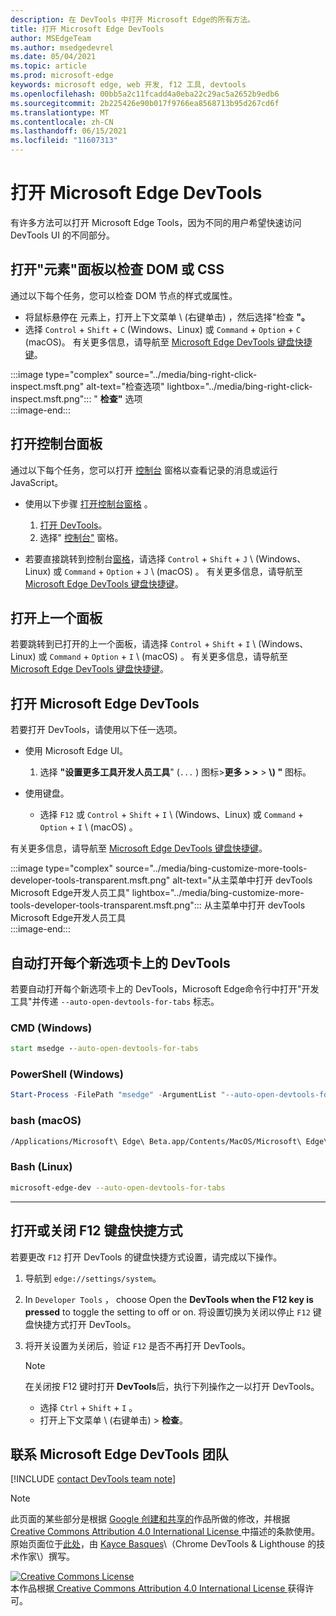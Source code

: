 ```yaml
---
description: 在 DevTools 中打开 Microsoft Edge的所有方法。
title: 打开 Microsoft Edge DevTools
author: MSEdgeTeam
ms.author: msedgedevrel
ms.date: 05/04/2021
ms.topic: article
ms.prod: microsoft-edge
keywords: microsoft edge, web 开发, f12 工具, devtools
ms.openlocfilehash: 00bb5a2c11fcadd4a0eba22c29ac5a2652b9edb6
ms.sourcegitcommit: 2b225426e90b017f9766ea8568713b95d267cd6f
ms.translationtype: MT
ms.contentlocale: zh-CN
ms.lasthandoff: 06/15/2021
ms.locfileid: "11607313"
---
```

<!-- Copyright Kayce Basques 

   Licensed under the Apache License, Version 2.0 (the "License");
   you may not use this file except in compliance with the License.
   You may obtain a copy of the License at

       https://www.apache.org/licenses/LICENSE-2.0

   Unless required by applicable law or agreed to in writing, software
   distributed under the License is distributed on an "AS IS" BASIS,
   WITHOUT WARRANTIES OR CONDITIONS OF ANY KIND, either express or implied.
   See the License for the specific language governing permissions and
   limitations under the License. -->
# <a name="open-microsoft-edge-devtools"></a>打开 Microsoft Edge DevTools  

有许多方法可以打开 Microsoft Edge Tools，因为不同的用户希望快速访问 DevTools UI 的不同部分。  

## <a name="open-the-elements-panel-to-inspect-the-dom-or-css"></a>打开"元素"面板以检查 DOM 或 CSS  

通过以下每个任务，您可以检查 DOM 节点的样式或属性。

*   将鼠标悬停在 元素上，打开上下文菜单 \ (右键单击\) ，然后选择"检查 **"。**  
*   选择 `Control` + `Shift` + `C` \(Windows、Linux\) 或 `Command` + `Option` + `C` \(macOS\)。  有关更多信息，请导航至 [Microsoft Edge DevTools 键盘快捷键][DevtoolsShortcutsIndex]。  

:::image type="complex" source="../media/bing-right-click-inspect.msft.png" alt-text="检查选项" lightbox="../media/bing-right-click-inspect.msft.png":::
   " **检查"** 选项  
:::image-end:::  

<!--Navigate to [Get Started With Viewing And Changing CSS][GetStartedCSS].  -->  

## <a name="open-the-console-panel"></a>打开控制台面板  

通过以下每个任务，您可以打开 [控制台][DevtoolsConsoleIndex] 窗格以查看记录的消息或运行 JavaScript。  

*   使用以下步骤 [打开控制台窗格][DevtoolsConsoleIndex] 。  
    
    1.  [打开 DevTools](#open-microsoft-edge-devtools)。  
    1.  选择" [控制台"][DevtoolsConsoleIndex] 窗格。  

*   若要直接跳转到控制台[窗格][DevtoolsConsoleIndex]，请选择 `Control` + `Shift` + `J` \ (Windows、Linux\) 或 `Command` + `Option` + `J` \ (macOS\) 。  有关更多信息，请导航至 [Microsoft Edge DevTools 键盘快捷键][DevtoolsShortcutsIndex]。  

<!--Navigate to [Get Started With The Console][ConsoleGetStarted].  -->

## <a name="open-the-previous-panel"></a>打开上一个面板  

若要跳转到已打开的上一个面板，请选择 `Control` + `Shift` + `I` \ (Windows、Linux\) 或 `Command` + `Option` + `I` \ (macOS\) 。  有关更多信息，请导航至 [Microsoft Edge DevTools 键盘快捷键][DevtoolsShortcutsIndex]。  

## <a name="open-microsoft-edge-devtools"></a>打开 Microsoft Edge DevTools  

若要打开 DevTools，请使用以下任一选项。  

*   使用 Microsoft Edge UI。  
    
    1.  选择 **"设置更多工具开发人员工具**" (`...` \) 图标>**更多 \> \>**  >   **\\) "** 图标。  
    
*   使用键盘。  
    *   选择 `F12` 或 `Control` + `Shift` + `I` \ (Windows、Linux\) 或 `Command` + `Option` + `I` \ (macOS\) 。  

有关更多信息，请导航至 [Microsoft Edge DevTools 键盘快捷键][DevtoolsShortcutsIndex]。  

:::image type="complex" source="../media/bing-customize-more-tools-developer-tools-transparent.msft.png" alt-text="从主菜单中打开 devTools Microsoft Edge开发人员工具" lightbox="../media/bing-customize-more-tools-developer-tools-transparent.msft.png":::
   从主菜单中打开 devTools Microsoft Edge开发人员工具  
:::image-end:::  

## <a name="auto-open-devtools-on-every-new-tab"></a>自动打开每个新选项卡上的 DevTools  

若要自动打开每个新选项卡上的 DevTools，Microsoft Edge命令行中打开"开发工具"并传递 `--auto-open-devtools-for-tabs` 标志。  

### [<a name="cmd-windows"></a>CMD (Windows) ](#tab/cmd-Windows/)  

<a id="auto-open-devtools-command-line"></a>  

```cmd
start msedge --auto-open-devtools-for-tabs
```  

### [<a name="powershell-windows"></a>PowerShell (Windows) ](#tab/powershell-Windows/)  

<a id="auto-open-devtools-command-line"></a>  

```powershell
Start-Process -FilePath "msedge" -ArgumentList "--auto-open-devtools-for-tabs"
```  

### [<a name="bash-macos"></a>bash (macOS) ](#tab/bash-macos/)  

<a id="auto-open-devtools-command-line"></a>  

```bash
/Applications/Microsoft\ Edge\ Beta.app/Contents/MacOS/Microsoft\ Edge\ Beta --auto-open-devtools-for-tabs
```  

### [<a name="bash-linux"></a>Bash (Linux) ](#tab/bash-linux/)  

<a id="auto-open-devtools-command-line"></a>  

```bash
microsoft-edge-dev --auto-open-devtools-for-tabs
```  

* * *  

## <a name="toggle-the-f12-keyboard-shortcut-on-or-off"></a>打开或关闭 F12 键盘快捷方式  

若要更改 `F12` 打开 DevTools 的键盘快捷方式设置，请完成以下操作。  

1.  导航到 `edge://settings/system`。  
1.  In `Developer Tools` ， choose Open the **DevTools when the F12 key is pressed** to toggle the setting to off or on.  将设置切换为关闭以停止 `F12` 键盘快捷方式打开 DevTools。  
1.  将开关设置为关闭后，验证 `F12` 是否不再打开 DevTools。  
    
    > [!NOTE]
    > 在关闭按 F12 键时打开 **DevTools**后，执行下列操作之一以打开 DevTools。  
    > 
    > *   选择 `Ctrl` + `Shift` + `I` 。  
    > *   打开上下文菜单 \ (右键单击\) > **检查**。  
    
## <a name="getting-in-touch-with-the-microsoft-edge-devtools-team"></a>联系 Microsoft Edge DevTools 团队  

[!INCLUDE [contact DevTools team note](../includes/contact-devtools-team-note.md)]  

<!-- links -->  

[DevtoolsConsoleIndex]: ../console/index.md "控制台概述 | Microsoft Docs"  
[DevtoolsShortcutsIndex]: ../shortcuts/index.md "Microsoft Edge DevTools 键盘快捷方式 | Microsoft Docs"  

<!--[ConsoleGetStarted]: /microsoft-edge/devtools-guide-chromium/console/get-started ""  -->  
<!--[GetStartedCSS]: /microsoft-edge/devtools-guide-chromium/css "CSS"  -->

> [!NOTE]
> 此页面的某些部分是根据 [Google 创建和共享的][GoogleSitePolicies]作品所做的修改，并根据[ Creative Commons Attribution 4.0 International License ][CCA4IL]中描述的条款使用。  
> 原始页面位于[此处](https://developers.google.com/web/tools/chrome-devtools/open)，由 [Kayce Basques][KayceBasques]\（Chrome DevTools \& Lighthouse 的技术作家\）撰写。  

[![Creative Commons License][CCby4Image]][CCA4IL]  
本作品根据[ Creative Commons Attribution 4.0 International License ][CCA4IL]获得许可。  

[CCA4IL]: https://creativecommons.org/licenses/by/4.0  
[CCby4Image]: https://i.creativecommons.org/l/by/4.0/88x31.png  
[GoogleSitePolicies]: https://developers.google.com/terms/site-policies  
[KayceBasques]: https://developers.google.com/web/resources/contributors#kayce-basques  

